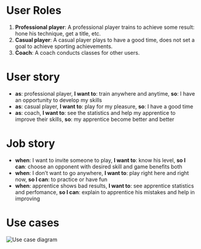 # User Roles
1. **Professional player**: A professional player trains to achieve some result: hone his technique, get a title, etc.
2. **Casual player**: A casual player plays to have a good time, does not set a goal to achieve sporting achievements.
3. **Coach**: A coach conducts classes for other users.
# User story
* **as**: professional player, 
**I want to**: train anywhere and anytime, 
**so**: I have an opportunity to develop my skills
* **as**: casual player, 
**I want to**: play for my pleasure, 
**so**: I have a good time
* **as**: coach, 
**I want to**: see the statistics and help my apprentice to improve their skills, 
**so**: my apprentice become better and better

# Job story
* **when**: I want to invite someone to play, 
**I want to**: know his level, 
**so I can**: choose an opponent with desired skill and game benefits both
* **when**: I don’t want to go anywhere, 
**I want to**: play right here and right now, 
**so I can**: to practice or have fun
* **when**: apprentice shows bad results, 
**I want to**: see apprentice statistics and perfomance, 
**so I can**: explain to apprentice his mistakes and help in improving



# Use cases
![Use case diagram](https://www.plantuml.com/plantuml/png/XLF1Rjim3BtpAxZJuaFw0JaKDN8OYWrRWFOsxC3AZ2t4bWoAxX0C-_S9HcLxIkBSpCVt7acHVWfAeaFNmYTjk6FiI0806VM2kzATSGWiEwI0XmdjUs6drl28bmdVUpBD2Bq221ibLxUCN_dqumN_m06tkFdcQ-iA0FZumktFnbOLkr-FkDatR4xejM71lgKpIy1U_D6s70fOJMT6tXrjFGX_y3vFn0BMal-PFBzRJPnOFhOV-py86RM6KxpMK-Ai54ok4KUgoRgWM3uNiCH_MsrI1VRzhFhE96_dgMn7QXhhwacz5oPbL3-8euwT9k7LoKfZk5UqRamUnNSp0pQl1IuSAPmYci3n2OJ3qEgC7iI_soeQCLTlP4unKOw9BwoNuDvtSR1aFS4l3GdFrd1pP7nuU8nqRjbeZB6cZeiTMcVQeU80jrvorDrqpGqMAxfVCLtAVUPy7_EgxgloxIR9LRU54DOsFVy0sylga04PEzzX1cJiRBLPlEJc9vCcprsljh2upOoRDv0Vx9ATj_0NdjXLGzV-0m00)
